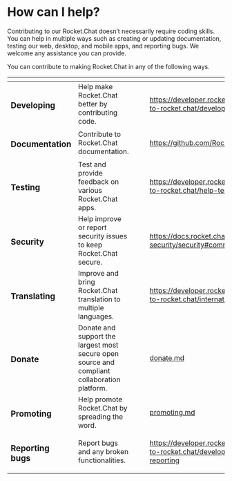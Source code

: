 # How can I help?

Contributing to our Rocket.Chat doesn’t necessarily require coding skills. You can help in multiple ways such as creating or updating documentation, testing our web, desktop, and mobile apps, and reporting bugs. We welcome any assistance you can provide.

You can contribute to making Rocket.Chat in any of the following ways.

<table data-view="cards"><thead><tr><th></th><th></th><th></th><th data-type="select"></th><th data-hidden data-card-target data-type="content-ref"></th></tr></thead><tbody><tr><td><h3>Developing</h3></td><td>Help make Rocket.Chat better by contributing code.</td><td></td><td></td><td><a href="https://developer.rocket.chat/rocket.chat/contribute-to-rocket.chat/development-workflow">https://developer.rocket.chat/rocket.chat/contribute-to-rocket.chat/development-workflow</a></td></tr><tr><td><h3>Documentation</h3></td><td>Contribute to Rocket.Chat documentation.</td><td></td><td></td><td><a href="https://github.com/RocketChat/docs">https://github.com/RocketChat/docs</a></td></tr><tr><td><h3>Testing</h3></td><td>Test and provide feedback on various Rocket.Chat apps.</td><td></td><td></td><td><a href="https://developer.rocket.chat/rocket.chat/contribute-to-rocket.chat/help-test-rocket.chat">https://developer.rocket.chat/rocket.chat/contribute-to-rocket.chat/help-test-rocket.chat</a></td></tr><tr><td><h3>Security</h3></td><td>Help improve or report  security issues to keep Rocket.Chat secure.</td><td></td><td></td><td><a href="https://docs.rocket.chat/rocket.chat-privacy-and-security/security#community">https://docs.rocket.chat/rocket.chat-privacy-and-security/security#community</a></td></tr><tr><td><h3>Translating</h3></td><td>Improve and bring Rocket.Chat translation to multiple languages.</td><td></td><td></td><td><a href="https://developer.rocket.chat/rocket.chat/contribute-to-rocket.chat/internationalization">https://developer.rocket.chat/rocket.chat/contribute-to-rocket.chat/internationalization</a></td></tr><tr><td><h3>Donate</h3></td><td>Donate and support the largest most secure open source and compliant collaboration platform. </td><td></td><td></td><td><a href="donate.md">donate.md</a></td></tr><tr><td><h3>Promoting</h3></td><td>Help promote Rocket.Chat by spreading the word.</td><td></td><td></td><td><a href="promoting.md">promoting.md</a></td></tr><tr><td><h3>Reporting bugs</h3></td><td>Report bugs and any broken functionalities.</td><td></td><td></td><td><a href="https://developer.rocket.chat/rocket.chat/contribute-to-rocket.chat/development-workflow#error-reporting">https://developer.rocket.chat/rocket.chat/contribute-to-rocket.chat/development-workflow#error-reporting</a></td></tr></tbody></table>
